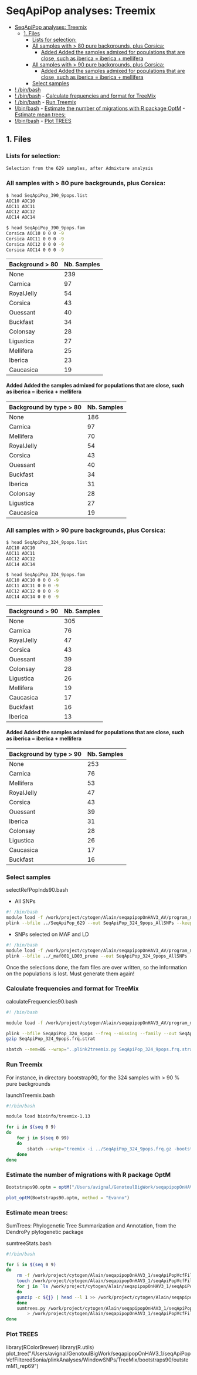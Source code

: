 # SeqApiPop analyses: Treemix

<!-- TOC depthFrom:1 depthTo:6 withLinks:1 updateOnSave:1 orderedList:0 -->

- [SeqApiPop analyses: Treemix](#seqapipop-analyses-treemix)
	- [1. Files](#1-files)
		- [Lists for selection:](#lists-for-selection)
		- [All samples with > 80 pure backgrounds, plus Corsica:](#all-samples-with-80-pure-backgrounds-plus-corsica)
			- [Added Added the samples admixed for populations that are close, such as iberica = iberica + mellifera](#added-added-the-samples-admixed-for-populations-that-are-close-such-as-iberica-iberica-mellifera)
		- [All samples with > 90 pure backgrounds, plus Corsica:](#all-samples-with-90-pure-backgrounds-plus-corsica)
			- [Added Added the samples admixed for populations that are close, such as iberica = iberica + mellifera](#added-added-the-samples-admixed-for-populations-that-are-close-such-as-iberica-iberica-mellifera)
		- [Select samples](#select-samples)
- [! /bin/bash](#-binbash)
- [! /bin/bash](#-binbash)
		- [Calculate frequencies and format for TreeMix](#calculate-frequencies-and-format-for-treemix)
- [! /bin/bash](#-binbash)
		- [Run Treemix](#run-treemix)
- [!/bin/bash](#binbash)
		- [Estimate the number of migrations with R package OptM](#estimate-the-number-of-migrations-with-r-package-optm)
		- [Estimate mean trees:](#estimate-mean-trees)
- [!/bin/bash](#binbash)
		- [Plot TREES](#plot-trees)

<!-- /TOC -->

## 1. Files

### Lists for selection:
```bash
Selection from the 629 samples, after Admixture analysis
```

### All samples with > 80 pure backgrounds, plus Corsica:

```bash
$ head SeqApiPop_390_9pops.list
AOC10 AOC10
AOC11 AOC11
AOC12 AOC12
AOC14 AOC14

$ head SeqApiPop_390_9pops.fam
Corsica AOC10 0 0 0 -9
Corsica AOC11 0 0 0 -9
Corsica AOC12 0 0 0 -9
Corsica AOC14 0 0 0 -9
```

Background > 80 | Nb. Samples
---|---
None         | 239
Carnica      |  97
RoyalJelly   |  54
Corsica      |  43
Ouessant     |  40
Buckfast     |  34
Colonsay     |  28
Ligustica    |  27
Mellifera    |  25
Iberica      |  23
Caucasica    |  19

#### Added Added the samples admixed for populations that are close, such as iberica = iberica + mellifera

Background by type > 80 | Nb. Samples
---|---
None         | 186
Carnica      |  97
Mellifera    |  70
RoyalJelly   |  54
Corsica      |  43
Ouessant     |  40
Buckfast     |  34
Iberica      |  31
Colonsay     |  28
Ligustica    |  27
Caucasica    |  19

### All samples with > 90 pure backgrounds, plus Corsica:

```bash
$ head SeqApiPop_324_9pops.list
AOC10 AOC10
AOC11 AOC11
AOC12 AOC12
AOC14 AOC14

$ head SeqApiPop_324_9pops.fam
AOC10 AOC10 0 0 0 -9
AOC11 AOC11 0 0 0 -9
AOC12 AOC12 0 0 0 -9
AOC14 AOC14 0 0 0 -9

```
Background > 90 | Nb. Samples
---|---
None         | 305
Carnica      |  76
RoyalJelly   |  47
Corsica      |  43
Ouessant     |  39
Colonsay     |  28
Ligustica    |  26
Mellifera    |  19
Caucasica    |  17
Buckfast     |  16
Iberica      |  13

#### Added Added the samples admixed for populations that are close, such as iberica = iberica + mellifera

Background by type > 90 | Nb. Samples
---|---
None         | 253
Carnica      |  76
Mellifera    |  53
RoyalJelly   |  47
Corsica      |  43
Ouessant     |  39
Iberica      |  31
Colonsay     |  28
Ligustica    |  26
Caucasica    |  17
Buckfast     |  16

### Select samples

selectRefPopInds90.bash

* All SNPs
```bash
#! /bin/bash
module load -f /work/project/cytogen/Alain/seqapipopOnHAV3_AV/program_module
plink --bfile ../SeqApiPop_629 --out SeqApiPop_324_9pops_AllSNPs --keep SeqApiPop_324_9pops.list --make-bed
```

* SNPs selected on MAF and LD
```bash
#! /bin/bash
module load -f /work/project/cytogen/Alain/seqapipopOnHAV3_AV/program_module
plink --bfile ../_maf001_LD03_prune --out SeqApiPop_324_9pops_AllSNPs --keep SeqApiPop_324_9pops.list --make-bed
```

Once the selections done, the fam files are over written, so the information on the populations is lost. Must generate them again!

### Calculate frequencies and format for TreeMix

calculateFrequencies90.bash

```bash
#! /bin/bash

module load -f /work/project/cytogen/Alain/seqapipopOnHAV3_AV/program_module

plink --bfile SeqApiPop_324_9pops --freq --missing --family --out SeqApiPop_324_9pops
gzip SeqApiPop_324_9pops.frq.strat
```

```bash
sbatch --mem=8G --wrap="..plink2treemix.py SeqApiPop_324_9pops.frq.strat.gz SeqApiPop_324_9pops.frq.gz"
```

### Run Treemix

For instance, in directory bootstrap90, for the 324 samples with > 90 % pure backgrounds

launchTreemix.bash

```bash
#!/bin/bash

module load bioinfo/treemix-1.13

for i in $(seq 0 9)
do
    for j in $(seq 0 99)
    do
        sbatch --wrap="treemix -i ../SeqApiPop_324_9pops.frq.gz -bootstrap -seed ${RANDOM} -k 500 -m ${i} -o outstemM${i}_rep${j}"
    done
done
```

### Estimate the number of migrations with R package OptM

```R
Bootstraps90.optm = optM("/Users/avignal/GenotoulBigWork/seqapipopOnHAV3_1/seqApiPopVcfFilteredSonia/plinkAnalyses/WindowSNPs/TreeMix/bootstraps90")

plot_optM(Bootstraps90.optm, method = "Evanno")
```

### Estimate mean trees:

SumTrees: Phylogenetic Tree Summarization and Annotation, from the DendroPy plylogenetic package

sumtreeStats.bash

```bash
#!/bin/bash

for i in $(seq 0 9)
do
	rm -f /work/project/cytogen/Alain/seqapipopOnHAV3_1/seqApiPopVcfFilteredSonia/plinkAnalyses/WindowSNPs/TreeMix/bootstraps90/outMeanM${i}.tre
	touch /work/project/cytogen/Alain/seqapipopOnHAV3_1/seqApiPopVcfFilteredSonia/plinkAnalyses/WindowSNPs/TreeMix/bootstraps90/outMeanM${i}.tre
	for j in `ls /work/project/cytogen/Alain/seqapipopOnHAV3_1/seqApiPopVcfFilteredSonia/plinkAnalyses/WindowSNPs/TreeMix/bootstraps90/outstemM${i}_rep*.treeout.gz`
	do
	gunzip -c ${j} | head --l 1 >> /work/project/cytogen/Alain/seqapipopOnHAV3_1/seqApiPopVcfFilteredSonia/plinkAnalyses/WindowSNPs/TreeMix/bootstraps90/outMeanM${i}.tre
	done
	sumtrees.py /work/project/cytogen/Alain/seqapipopOnHAV3_1/seqApiPopVcfFilteredSonia/plinkAnalyses/WindowSNPs/TreeMix/bootstraps90/outMeanM${i}.tre \
		> /work/project/cytogen/Alain/seqapipopOnHAV3_1/seqApiPopVcfFilteredSonia/plinkAnalyses/WindowSNPs/TreeMix/bootstraps90/summaryM${i}.tre
done
```

### Plot TREES

library(RColorBrewer)
library(R.utils)
plot_tree("/Users/avignal/GenotoulBigWork/seqapipopOnHAV3_1/seqApiPopVcfFilteredSonia/plinkAnalyses/WindowSNPs/TreeMix/bootstraps90/outstemM1_rep69")
